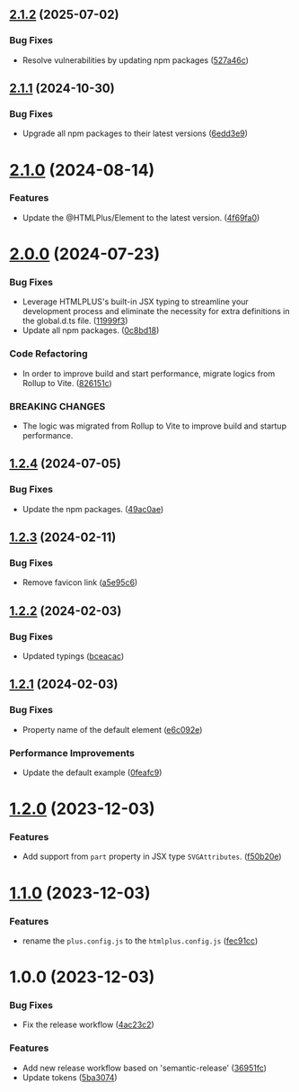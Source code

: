 ## [2.1.2](https://github.com/htmlplus/create-element/compare/v2.1.1...v2.1.2) (2025-07-02)


### Bug Fixes

* Resolve vulnerabilities by updating npm packages ([527a46c](https://github.com/htmlplus/create-element/commit/527a46c18e572244785f912c94fa9d69b2ebb98c))

## [2.1.1](https://github.com/htmlplus/create-element/compare/v2.1.0...v2.1.1) (2024-10-30)


### Bug Fixes

* Upgrade all npm packages to their latest versions ([6edd3e9](https://github.com/htmlplus/create-element/commit/6edd3e9e7ea835be1f4b8d112785c097f143c58f))

# [2.1.0](https://github.com/htmlplus/create-element/compare/v2.0.0...v2.1.0) (2024-08-14)


### Features

* Update the @HTMLPlus/Element to the latest version. ([4f69fa0](https://github.com/htmlplus/create-element/commit/4f69fa0bc0b4d0b851e6c29795a9deb4c8c50c57))

# [2.0.0](https://github.com/htmlplus/create-element/compare/v1.2.4...v2.0.0) (2024-07-23)


### Bug Fixes

* Leverage HTMLPLUS's built-in JSX typing to streamline your development process and eliminate the necessity for extra definitions in the global.d.ts file. ([11999f3](https://github.com/htmlplus/create-element/commit/11999f32e9cefc567d48fb464934dd33617ce1c9))
* Update all npm packages. ([0c8bd18](https://github.com/htmlplus/create-element/commit/0c8bd18f451d841b9f8381ed00a8eea7b6254bb5))


### Code Refactoring

* In order to improve build and start performance, migrate logics from Rollup to Vite. ([826151c](https://github.com/htmlplus/create-element/commit/826151cd92f1524c0fba060074bc9cf0f6cce536))


### BREAKING CHANGES

* The logic was migrated from Rollup to Vite to improve build and startup performance.

## [1.2.4](https://github.com/htmlplus/create-element/compare/v1.2.3...v1.2.4) (2024-07-05)


### Bug Fixes

* Update the npm packages. ([49ac0ae](https://github.com/htmlplus/create-element/commit/49ac0aef0709e582a49e994b2f7740ec0395dfaa))

## [1.2.3](https://github.com/htmlplus/create-element/compare/v1.2.2...v1.2.3) (2024-02-11)


### Bug Fixes

* Remove favicon link ([a5e95c6](https://github.com/htmlplus/create-element/commit/a5e95c652d49d1809e02a7acc39d753bc5a6b491))

## [1.2.2](https://github.com/htmlplus/create-element/compare/v1.2.1...v1.2.2) (2024-02-03)


### Bug Fixes

* Updated typings ([bceacac](https://github.com/htmlplus/create-element/commit/bceacac3d6bfd7d403d4ea0097bfef74f2261544))

## [1.2.1](https://github.com/htmlplus/create-element/compare/v1.2.0...v1.2.1) (2024-02-03)


### Bug Fixes

* Property name of the default element ([e6c092e](https://github.com/htmlplus/create-element/commit/e6c092e14af6960b6cd6bb20eafc399d475325fc))


### Performance Improvements

* Update the default example ([0feafc9](https://github.com/htmlplus/create-element/commit/0feafc9be167480154143f31c94e586f450e2451))

# [1.2.0](https://github.com/htmlplus/create-element/compare/v1.1.0...v1.2.0) (2023-12-03)


### Features

* Add support from `part` property in JSX type `SVGAttributes`. ([f50b20e](https://github.com/htmlplus/create-element/commit/f50b20e1aa95ef8e1a17ef3ffa95ef03782be849))

# [1.1.0](https://github.com/htmlplus/create-element/compare/v1.0.0...v1.1.0) (2023-12-03)


### Features

* rename the `plus.config.js` to the `htmlplus.config.js` ([fec91cc](https://github.com/htmlplus/create-element/commit/fec91cc65451f9ac98a07974bbfd659332c5792e))

# 1.0.0 (2023-12-03)


### Bug Fixes

* Fix the release workflow ([4ac23c2](https://github.com/htmlplus/create-element/commit/4ac23c2ea06bddbf1f2cf305220c3d1663dbba9f))


### Features

* Add new release workflow based on 'semantic-release' ([36951fc](https://github.com/htmlplus/create-element/commit/36951fcd6a17fdd69ac7e04b02c76d4d4bffec4b))
* Update tokens ([5ba3074](https://github.com/htmlplus/create-element/commit/5ba3074d5bc8b90f4f4f7ac7e6d4d197a1afabe1))
